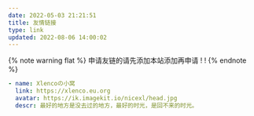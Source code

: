 ```yaml
---
date: 2022-05-03 21:21:51
title: 友情链接
type: link
updated: 2022-08-06 14:00:02
---
```


{% note warning flat %}
申请友链的请先添加本站添加再申请 ! !
{% endnote %}

```yml
- name: Xlencoの小窝
  link: https://xlenco.eu.org
  avatar: https://ik.imagekit.io/nicexl/head.jpg
  descr: 最好的地方是没去过的地方，最好的时光，是回不来的时光。
```
